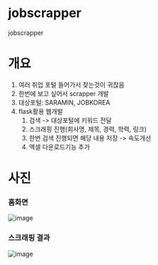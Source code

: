 # jobscrapper
jobscrapper

# 개요
1. 여러 취업 포털 들어가서 찾는것이 귀찮음
2. 한번에 보고 싶어서 scrapper 개발
3. 대상포털: SARAMIN, JOBKOREA
4. flask활용 웹개발
   1) 검색 -> 대상포털에 키워드 전달
   2) 스크래핑 진행(회사명, 제목, 경력, 학력, 링크)
   3) 한번 검색 진행되면 해당 내용 저장 -> 속도개선
   4) 엑셀 다운로드기능 추가

# 사진

### 홈화면
![image](https://github.com/vornameryuDev/jobscrapper/assets/164843831/7a5b9a4a-fb7e-48ae-9594-ea93ee0d68c8)


### 스크래핑 결과
![image](https://github.com/vornameryuDev/jobscrapper/assets/164843831/989cddc0-9444-4fdc-867a-4e56985c0608)
